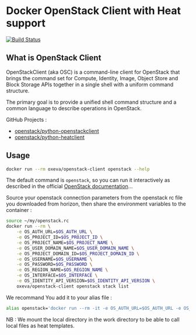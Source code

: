 Docker OpenStack Client with Heat support
=========================================

[![Build Status](https://travis-ci.org/oxeva/openstack-client.svg?branch=master)](https://travis-ci.org/oxeva/openstack-client)

What is OpenStack Client
------------------------

OpenStackClient (aka OSC) is a command-line client for OpenStack that brings the command set for Compute, Identity, Image, Object Store and Block Storage APIs together in a single shell with a uniform command structure.

The primary goal is to provide a unified shell command structure and a common language to describe operations in OpenStack.

GitHub Projects :

* [openstack/python-openstackclient](https://github.com/openstack/python-openstackclient)
* [openstack/python-heatclient](https://github.com/openstack/python-heatclient)

Usage
-----

```sh
docker run --rm oxeva/openstack-client openstack --help
```

The default command is `openstack`, so you can run it interactively as described in the official [OpenStack documentation](https://docs.openstack.org/python-openstackclient/pike/cli/interactive.html)...

Source your openstack connection parameters from the openstack rc file you downloaded from horizon, then share the environment variables to the container :

```sh
source ~/my/openstack.rc
docker run --rm \
    -e OS_AUTH_URL=$OS_AUTH_URL \
    -e OS_PROJECT_ID=$OS_PROJECT_ID \
    -e OS_PROJECT_NAME=$OS_PROJECT_NAME \
    -e OS_USER_DOMAIN_NAME=$OS_USER_DOMAIN_NAME \
    -e OS_PROJECT_DOMAIN_ID=$OS_PROJECT_DOMAIN_ID \
    -e OS_USERNAME=$OS_USERNAME \
    -e OS_PASSWORD=$OS_PASSWORD \
    -e OS_REGION_NAME=$OS_REGION_NAME \
    -e OS_INTERFACE=$OS_INTERFACE \
    -e OS_IDENTITY_API_VERSION=$OS_IDENTITY_API_VERSION \
    oxeva/openstack-client openstack stack list
```

We recommand You add it to your alias file :

```sh
alias openstack='docker run --rm -it -e OS_AUTH_URL=$OS_AUTH_URL -e OS_PROJECT_ID=$OS_PROJECT_ID -e OS_PROJECT_NAME=$OS_PROJECT_NAME -e OS_USER_DOMAIN_NAME=$OS_USER_DOMAIN_NAME -e OS_PROJECT_DOMAIN_ID=$OS_PROJECT_DOMAIN_ID -e OS_USERNAME=$OS_USERNAME -e OS_PASSWORD=$OS_PASSWORD -e OS_REGION_NAME=$OS_REGION_NAME -e OS_INTERFACE=${OS_INTERFACE:-public} -e OS_IDENTITY_API_VERSION=${OS_IDENTITY_API_VERSION:-3} -v $(pwd):/workdir -w /workdir oxeva/openstack-client openstack'
```

NB : We mount the local directory in the work directory to be able to call local files as heat templates.